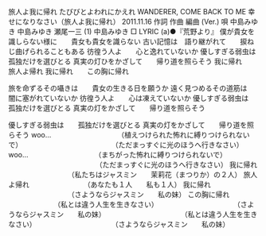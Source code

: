 旅人よ我に帰れ
たびびとよわれにかえれ
WANDERER, COME BACK TO ME
幸せになりなさい（旅人よ我に帰れ）
2011.11.16
作詞  作曲  編曲 (Ver.)   唄
中島みゆき   中島みゆき   瀬尾一三 (1)
中島みゆき
□ LYRIC (a)●『荒野より』
僕が貴女を識しらない様に　　貴女も貴女を識らない
古い記憶は　語り継がれて　　捩ねじ曲げられることもある
彷徨う人よ　　心と逸れていないか
優しすぎる弱虫は　　孤独だけを選びとる
真実の灯ひをかざして　　帰り道を照らそう
我に帰れ　　旅人よ帰れ
我に帰れ　　この胸に帰れ

旅を命ずるその囁きは　　貴女の生きる日を願うか
遠く見つめるその道筋は　　闇に塞がれていないか
彷徨う人よ　　心は凍えていないか
優しすぎる弱虫は　　孤独だけを選びとる
真実の灯をかざして　　帰り道を照らそう

優しすぎる弱虫は　　孤独だけを選びとる
真実の灯をかざして　　帰り道を照らそう
woo…　　　　　　　　　　（植えつけられた怖れに縛りつけられないで）
　　　　　　　　　　　　　（ただまっすぐに光のほうへ行きなさい）
woo…　　　　　　　　　　（まちがった怖れに縛りつけられないで）
　　　　　　　　　　　　　（ただまっすぐに光のほうへ行きなさい）
我に帰れ 　　　　　　　　　（私たちはジャスミン　　茉莉花（まつりか）の２人）
旅人よ帰れ 　　　　　　　　（あなたも１人　　私も１人）
我に帰れ 　　　　　　　　　（さようならジャスミン　　私の妹）
この胸に帰れ 　　　　　　　（私とは違う人生を生きなさい）
　　　　　　　　　　　（さようならジャスミン　　私の妹）
　　　　　　　　　　　（私とは違う人生を生きなさい）
　　　　　　　　　　　（さようならジャスミン　　私の妹）